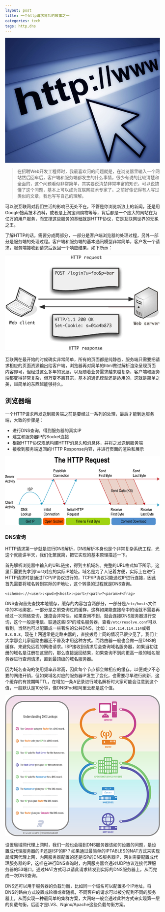 ```yaml
---
layout: post
title: 一个http请求背后的故事之一
categories: tech
tags: http,dns
---
```


![HTTP](/myimg/http-request.jpg)

> 在招聘Web开发工程师时，我最喜欢问的问题就是，在浏览器里输入一个网站然后回车后，客户端和服务端都发生的什么事情，很少有说的比较清楚和全面的，这个问题看似非常简单，其实要说清楚非常丰富的知识，可以说搞懂了这个问题，基本上可以成为互联网技术专家了。之前好像记得有人写过类似的文章，我也写写自己的理解。

可以说互联网对我们生活的影响已无处不在，不管是你浏览新浪上的新闻，还是用Google搜索技术资料，或者是上淘宝网购物等等，背后都是一个庞大的网站在为亿万的用户服务，而支撑这些服务的基础就是HTTP协议，它是互联网世界的无冕之王。

了解HTTP的话，需要分成两部分，一部分是客户端浏览器的处理过程，另外一部分是服务端的处理过程。客户端和服务端的基本通讯模型非常简单，客户发一个请求，服务端接收到请求后返回一个响应结果，如下所示：

![HTTP请求](/myimg/http-request2.png)

互联网在最开始的时候确实非常简单，所有的页面都是纯静态，服务端只需要把请求相应的页面资源输出给客户端，浏览器再对简单的html做过解析渲染呈现页面内容即可，但经过这么多年的发展，以及随着业务需求越来越复杂，客户端和服务端都变得非常复杂，但万变不离其宗，基本的通讯模型还是适用的，这就是简单之美，越简单的东西越能够持久。

## 浏览器端

一个HTTP请求再发送到服务端之前是要经过一系列的处理，最后才能到达服务端，大致的步骤是：

* 进行DNS查询，得到服务器的真实IP
* 建立和服务器IP的Socket连接
* 根据HTTP协议规范构建HTTP消息头和消息体，并将之发送到服务端
* 接收到服务端返回的HTTP Response内容，并进行页面的渲染和展示

![HTTP Request and Resposne](/myimg/http-request3.png)

### DNS查询
HTTP请求第一步就是进行DNS解析，DNS解析本身也是个非常复杂系统工程，光这个就能讲半天，我们化繁就简，把它实现的基本原理描述一下。

首先解析浏览器中输入的URL链接，得到主机域名。完整的URL格式如下所示，这里只需要先拿到host对应的实际IP地址。域名是为了人记着方便，实际上在进行HTTP请求时是通过TCP/IP协议进行的，TCP/IP协议只能通过IP进行连接，因此首先需要将域名转到实际的IP地址，这个转换的过程就是DNS查询。 

```
<scheme>://<user>:<pwd>@<host>:<port>/<path>?<param>#<frag>
```

DNS查询首先查找本地缓存，缓存的内容包含两部分，一部分是`/etc/hosts`文件中的本地绑定，一部分是之前查询过的缓存，这样如果能直接命中的话就不需要再经过一次网络查询，速度会非常快。如果查询不到，就会连接DNS服务器进行查询，这个一般是电信、联通这些ISP的域名服务器，查看`/etc/resolve.conf`可以看到，当然也可以配置成一些著名的公共DNS，比如：`114.114.114.114`或者`8.8.8.8`。现在上网通常是走路由器的，直接拨号上网的情况已很少见了，我们上大学那会儿家庭路由器还不普及才用这种方式。而路由器一般也会做一层DNS的缓存，来避免远程的网络请求。ISP接收到请求后会查询域名服务器，如果当初注册的域名是注册在这里的，那么直接返回结果，如果查询不到向更高一级的域名服务器进行查询请求，直到最顶级的域名服务器。

因为域名查询的使用频率非常高，因此每个节点都会做相应的缓存，以便减少不必要的网络开销，但如果域名对应的服务器IP发生了变化，也需要尽早进行刷新，这个缓存的有效期叫TTL，在增加一条A记录进行域名解析时大家可能会注意到这个值，一般默认是10分钟，像DNSPod和阿里云都是这个值。

![DNS Lookup](/myimg/dns-lookup.png)

设置局域网代理上网时，我们一般也会碰到DNS服务器该如何设置的问题，是设置成代理服务器的IP还是ISP的IP？如果通过最简单的IPTABLES的NAT方式来实现局域网代理上网，内网服务器配置的还是ISP的DNS服务器IP，网关需要配置成代理服务器的IP，这样在进行DNS查询时，内网服务器会通过UDP协议连接代理服务器的53端口，通过NAT方式可以请此请求转发到实际的DNS服务器上，从而完成一次DNS查询。

DNS还可以用于服务器的负载匀衡，比如同一个域名可以配置多个IP地址，将DNS的路由方式设置成轮循或者随机，不同客户的请求可以被分配到不同的服务器上，从而实现一种最简单的集群方案，大网站一般会通过此种方式来实现第一层的负载匀衡，后面才是LVS、Nginx/Apache这些负载匀衡方案。